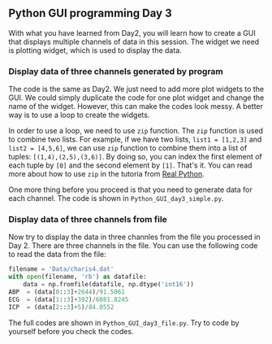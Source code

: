 ## Python GUI programming Day 3
With what you have learned from Day2, you will learn how to create a GUI that displays multiple channels of data in this session. The widget we need is plotting widget, which is used to display the data.

### **Display data of three channels generated by program**
The code is the same as Day2. We just need to add more plot widgets to the GUI. We could simply duplicate the code for one plot widget and change the name of the widget. However, this can make the codes look messy. A better way is to use a loop to create the widgets. 

In order to use a loop, we need to use `zip` function. The `zip` function is used to combine two lists. For example, if we have two lists, `list1 = [1,2,3]` and `list2 = [4,5,6]`, we can use `zip` function to combine them into a list of tuples: `[(1,4),(2,5),(3,6)]`. By doing so, you can index the first element of each tuple by `[0]` and the second element by `[1]`. That's it. You can read more about how to use `zip` in the tutoria from [Real Python](https://realpython.com/python-zip-function/).

One more thing before you proceed is that you need to generate data for each channel. The code is shown in `Python_GUI_day3_simple.py`.

### **Display data of three channels from file**
Now try to display the data in three channles from the file you processed in Day 2. There are three channels in the file. You can use the following code to read the data from the file:
```python
filename = 'Data/charis4.dat'
with open(filename, 'rb') as datafile:
    data = np.fromfile(datafile, np.dtype('int16'))
ABP  = (data[0::3]+2644)/91.5061
ECG  = (data[1::3]+392)/6081.8245    
ICP  = (data[2::3]+5)/84.0552
```

The full codes are shown in `Python_GUI_day3_file.py`. Try to code by yourself before you check the codes.